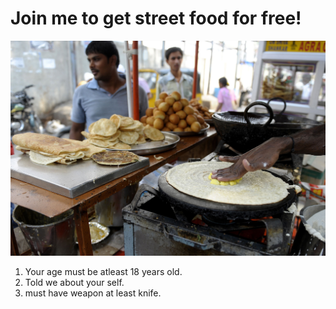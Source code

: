 # Join me to get street food for free!
![Alt Text](https://github.com/mammmarkkk/india-is-my-home/blob/main/LOGO%20INDIA/Streetfoodpicture.jpg?raw=true)
1. Your age must be atleast 18 years old.
2. Told we about your self.
3. must have weapon at least knife.
